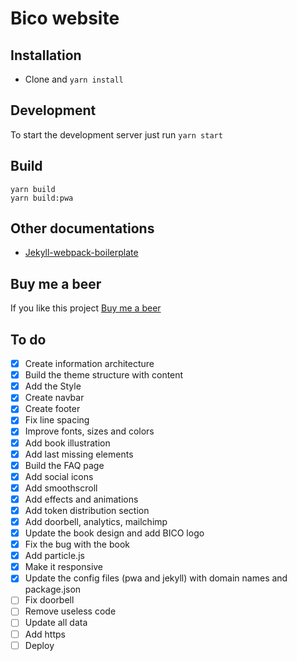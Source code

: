 # Bico website

## Installation
* Clone and `yarn install`

## Development

To start the development server just run  `yarn start`

## Build
```
yarn build
yarn build:pwa
```

## Other documentations
* [Jekyll-webpack-boilerplate](https://github.com/sandoche/Jekyll-webpack-boilerplate)

## Buy me a beer
If you like this project [Buy me a beer](https://paypal.me/kanbanote)

## To do
- [x] Create information architecture
- [x] Build the theme structure with content
- [x] Add the Style
- [x] Create navbar
- [x] Create footer
- [x] Fix line spacing
- [x] Improve fonts, sizes and colors
- [x] Add book illustration
- [x] Add last missing elements
- [x] Build the FAQ page
- [x] Add social icons
- [x] Add smoothscroll
- [x] Add effects and animations
- [x] Add token distribution section
- [x] Add doorbell, analytics, mailchimp
- [x] Update the book design and add BICO logo
- [x] Fix the bug with the book
- [x] Add particle.js
- [x] Make it responsive
- [x] Update the config files (pwa and jekyll) with domain names and package.json
- [ ] Fix doorbell
- [ ] Remove useless code
- [ ] Update all data
- [ ] Add https
- [ ] Deploy
